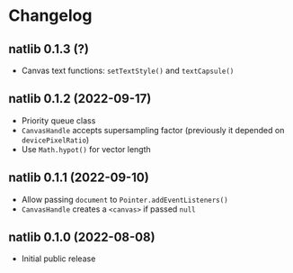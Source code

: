 # Changelog

## natlib 0.1.3 (?)

* Canvas text functions: `setTextStyle()` and `textCapsule()`

## natlib 0.1.2 (2022-09-17)

* Priority queue class
* `CanvasHandle` accepts supersampling factor (previously it depended on `devicePixelRatio`)
* Use `Math.hypot()` for vector length

## natlib 0.1.1 (2022-09-10)

* Allow passing `document` to `Pointer.addEventListeners()`
* `CanvasHandle` creates a `<canvas>` if passed `null`

## natlib 0.1.0 (2022-08-08)

* Initial public release
